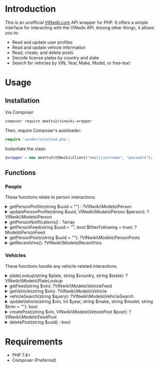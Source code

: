 # Introduction

This is an unofficial [VINwiki.com](https://vinwiki.com) API wrapper for PHP. It offers a simple interface
for interacting with the VINwiki API. Among other things, it allows you to:

- Read and update user profiles
- Read and update vehicle information
- Read, create, and delete posts
- Decode license plates by country and state
- Search for vehicles by VIN, Year, Make, Model, or free-text

# Usage

## Installation

Via Composer

```bash
composer require amattu2/vinwiki-wrapper
```

Then, require Composer's autoloader:

```php
require 'vendor/autoload.php';
```

Instantiate the class:

```php
$wrapper = new amattu2\VINwiki\Client("email|username", "password");
```

## Functions

### People

These functions relate to person interactions.

<details>
  <summary>getPersonProfile(string $uuid = "") : ?VINwiki\Models\Person</summary>

  Returns a VINwiki user profile. If no user is specified,
  the current user's profile is returned.

  ```php
  // for the current user
  print_r($wrapper->getPersonProfile());

  // or for a specific user
  print_r($wrapper->getPersonProfile("61382da4-25c6-494f-8065-87afdfb4f50d"));
  ```

</details>

<details>
  <summary>updatePersonProfile(string $uuid, VINwiki\Models\Person $person): ?VINwiki\Models\Person</summary>

  Updates the current user's profile. Returns the updated profile on success. The only required field is "email".

  See [Models\Person](src/models/Person.php) for more fields.

  ```php
  $person = new amattu2\VINwiki\Models\Person([
    "email" => "abc123@example.com",
  ]);
  print_r($wrapper->updatePersonProfile("{UUID GOES HERE}", $person));
  ```

</details>

<details>
  <summary>getPersonNotifications() : ?array</summary>

  Get the current user's notifications.

  ```php
  print_r($wrapper->getPersonNotifications());
  ```

</details>

<details>
  <summary>getPersonFeed(string $uuid = "", bool $filterFollowing = true): ?Models\PersonFeed</summary>

  Get a user's post feed. If no `$uuid` is specified, the current user's feed is returned. If `$filterFollowing` is true, only the posts for vehicles/people that the specified user is following will be returned.

  ```php
  // for the current user
  print_r($wrapper->getPersonFeed());

  // or for a specific user
  print_r($wrapper->getPersonFeed("61382da4-25c6-494f-8065-87afdfb4f50d", false));
  ```

</details>

<details>
  <summary>getPersonPosts(string $uuid = ""): ?VINwiki\Models\PersonPosts</summary>

  Get a user's posts. If no user is specified, the current user's posts are returned.

  ```php
  // for the current user
  print_r($wrapper->getPersonPosts());

  // or for a specific user
  print_r($wrapper->getPersonPosts("61382da4-25c6-494f-8065-87afdfb4f50d"));
  ```

</details>

<details>
  <summary>getRecentVins(): ?VINwiki\Models\RecentVins</summary>

  Returns a list of vehicles the user has recently posted on or interacted with.
  Does not include vehicles that the user has only viewed.

  ```php
  print_r($wrapper->getRecentVins());
  ```

</details>

### Vehicles

These functions handle any vehicle-related interactions.

<details>
  <summary>plateLookup(string $plate, string $country, string $state): ?VINwiki\Models\PlateLookup</summary>

  Returns a vehicle decoded by the license plate. Currently supports US/UK plates.

  ```php
  print_r($wrapper->plateLookup("HELLO", "US", "CA"));
  ```

</details>

<details>
  <summary>getFeed(string $vin): ?VINwiki\Models\VehicleFeed</summary>

  Get a vehicle's post feed (i.e. when you visit a vehicle's page on VINwiki.com)

  ```php
  print_r($wrapper->getFeed("WBAPL33579A406957"));
  ```

</details>

<details>
  <summary>getVehicle(string $vin): ?VINwiki\Models\Vehicle</summary>

  Get a vehicle's information by VIN.

  ```php
  print_r($wrapper->getVehicle("WBAPL33579A406957"));
  ```

</details>

<details>
  <summary>vehicleSearch(string $query): ?VINwiki\Models\VehicleSearch</summary>

  Perform a free-text search for vehicles by Year, Make, Model, or VIN.

  ```php
  print_r($wrapper->vehicleSearch("2011 Toyota Corolla"));
  ```

</details>

<details>
  <summary>updateVehicle(string $vin, int $year, string $make, string $model, string $trim = ""): bool</summary>

  Update a vehicle's Year, Make, Model, and Trim by VIN. Returns true if successful.

  ```php
  print_r($wrapper->updateVehicle("WBAPL33579A406957", 2009, "BMW", "335i", "xDrive"));
  ```

</details>

<details>
  <summary>createPost(string $vin, VINwiki\Models\VehiclePost $post): ?VINwiki\Models\FeedPost</summary>

  Create a new post on a vehicle. Requires a VIN and a VehiclePost object. Returns the new post on success.

  See [Models\VehiclePost](src/models/VehiclePost.php) for more information.

  ```php
  // Create a new post class
  $post = new amattu2\VINwiki\Models\VehiclePost([
    "mileage" => 43000,
    "text" => "This is a test post from the VINwiki-Wrapper PHP library.",
  ]);

  // Post it
  print_r($wrapper->createPost("WBAPL33579A406957", $post));
  ```

</details>

<details>
  <summary>deletePost(string $uuid) : bool</summary>

  Delete a post by UUID. Returns true if successful. Requires the user to be the author of the post.

  ```php
  print_r($wrapper->deletePost("61382da4-25c6-494f-8065-87afdfb4f50d"));
  ```

</details>

# Requirements

- PHP 7.4+
- Composer (Preferred)
